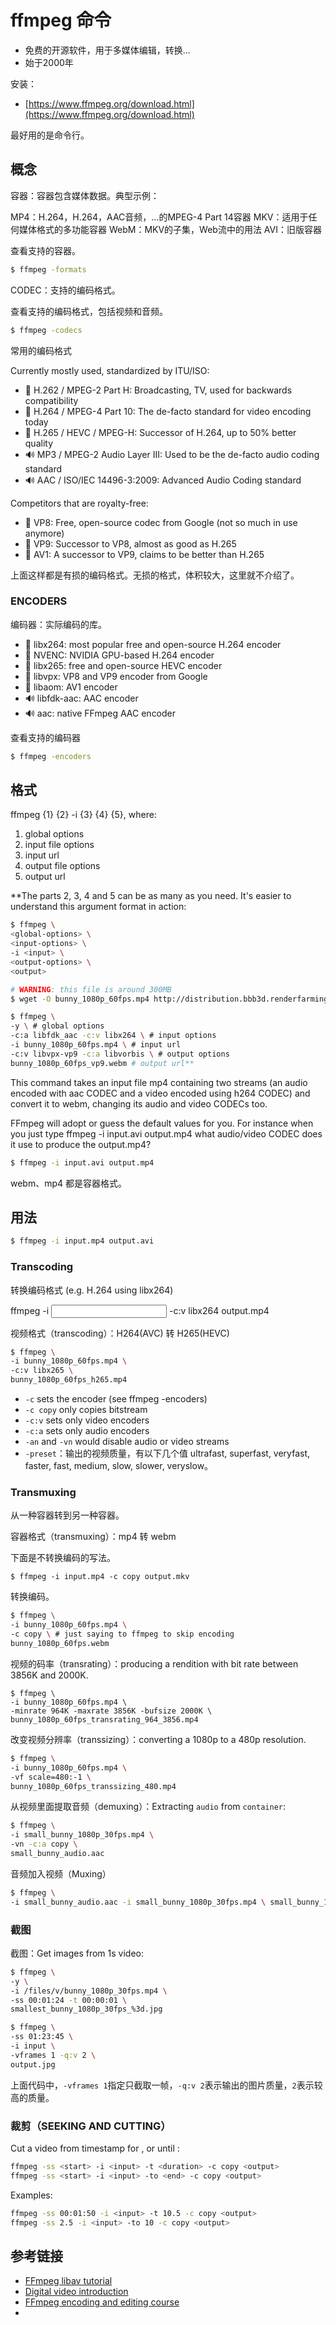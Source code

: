 # ffmpeg 命令

-   免费的开源软件，用于多媒体编辑，转换...
-   始于2000年

安装：

- [https://www.ffmpeg.org/download.html](https://www.ffmpeg.org/download.html)

最好用的是命令行。

## 概念

容器：容器包含媒体数据。典型示例：

MP4：H.264，H.264，AAC音频，…的MPEG-4 Part 14容器
MKV：适用于任何媒体格式的多功能容器
WebM：MKV的子集，Web流中的用法
AVI：旧版容器

查看支持的容器。

```bash
$ ffmpeg -formats
```

CODEC：支持的编码格式。

查看支持的编码格式，包括视频和音频。

```bash
$ ffmpeg -codecs
```

常用的编码格式

Currently mostly used, standardized by ITU/ISO:

- 🎥 H.262 / MPEG-2 Part H: Broadcasting, TV, used for backwards compatibility
- 🎥 H.264 / MPEG-4 Part 10: The de-facto standard for video encoding today
- 🎥 H.265 / HEVC / MPEG-H: Successor of H.264, up to 50% better quality
- 🔊 MP3 / MPEG-2 Audio Layer III: Used to be the de-facto audio coding standard
- 🔊 AAC / ISO/IEC 14496-3:2009: Advanced Audio Coding standard

Competitors that are royalty-free:

- 🎥 VP8: Free, open-source codec from Google (not so much in use anymore)
- 🎥 VP9: Successor to VP8, almost as good as H.265
- 🎥 AV1: A successor to VP9, claims to be better than H.265

上面这样都是有损的编码格式。无损的格式，体积较大，这里就不介绍了。

### ENCODERS

编码器：实际编码的库。

- 🎥 libx264: most popular free and open-source H.264 encoder
- 🎥 NVENC: NVIDIA GPU-based H.264 encoder
- 🎥 libx265: free and open-source HEVC encoder
- 🎥 libvpx: VP8 and VP9 encoder from Google
- 🎥 libaom: AV1 encoder
- 🔊 libfdk-aac: AAC encoder
- 🔊 aac: native FFmpeg AAC encoder

查看支持的编码器

```bash
$ ffmpeg -encoders
```

## 格式

ffmpeg {1} {2} -i {3} {4} {5}, where:

1. global options
2. input file options
3. input url
4. output file options
5. output url

**The parts 2, 3, 4 and 5 can be as many as you need. It's easier to understand this argument format in action:

```bash
$ ffmpeg \
<global-options> \
<input-options> \
-i <input> \
<output-options> \
<output>
```

```bash
# WARNING: this file is around 300MB
$ wget -O bunny_1080p_60fps.mp4 http://distribution.bbb3d.renderfarming.net/video/mp4/bbb_sunflower_1080p_60fps_normal.mp4

$ ffmpeg \
-y \ # global options
-c:a libfdk_aac -c:v libx264 \ # input options
-i bunny_1080p_60fps.mp4 \ # input url
-c:v libvpx-vp9 -c:a libvorbis \ # output options
bunny_1080p_60fps_vp9.webm # output url**
```

This command takes an input file mp4 containing two streams (an audio encoded with aac CODEC and a video encoded using h264 CODEC) and convert it to webm, changing its audio and video CODECs too.

FFmpeg will adopt or guess the default values for you. For instance when you just type ffmpeg -i input.avi output.mp4 what audio/video CODEC does it use to produce the output.mp4?

```bash
$ ffmpeg -i input.avi output.mp4
```

webm、mp4 都是容器格式。

## 用法

```bash
$ ffmpeg -i input.mp4 output.avi
```

### Transcoding

转换编码格式  (e.g. H.264 using libx264)

ffmpeg -i <input> -c:v libx264 output.mp4

视频格式（transcoding）：H264(AVC) 转 H265(HEVC)

```bash
$ ffmpeg \
-i bunny_1080p_60fps.mp4 \
-c:v libx265 \
bunny_1080p_60fps_h265.mp4
```

- `-c` sets the encoder (see ffmpeg -encoders)
- `-c copy` only copies bitstream
- `-c:v` sets only video encoders
- `-c:a` sets only audio encoders
- `-an` and `-vn` would disable audio or video streams
- `-preset`：输出的视频质量，有以下几个值 ultrafast, superfast, veryfast, faster, fast, medium, slow, slower, veryslow。

### Transmuxing

从一种容器转到另一种容器。

容器格式（transmuxing）：mp4 转 webm

下面是不转换编码的写法。

```
$ ffmpeg -i input.mp4 -c copy output.mkv
```

转换编码。

```bash
$ ffmpeg \
-i bunny_1080p_60fps.mp4 \
-c copy \ # just saying to ffmpeg to skip encoding
bunny_1080p_60fps.webm
```

视频的码率（transrating）：producing a rendition with bit rate between 3856K and 2000K.

```
$ ffmpeg \
-i bunny_1080p_60fps.mp4 \
-minrate 964K -maxrate 3856K -bufsize 2000K \
bunny_1080p_60fps_transrating_964_3856.mp4
```

改变视频分辨率（transsizing）：converting a 1080p to a 480p resolution.

```bash
$ ffmpeg \
-i bunny_1080p_60fps.mp4 \
-vf scale=480:-1 \
bunny_1080p_60fps_transsizing_480.mp4
```

从视频里面提取音频（demuxing）：Extracting  `audio`  from  `container`:

```bash
$ ffmpeg \
-i small_bunny_1080p_30fps.mp4 \
-vn -c:a copy \
small_bunny_audio.aac
```

音频加入视频（Muxing）

```bash
$ ffmpeg \
-i small_bunny_audio.aac -i small_bunny_1080p_30fps.mp4 \ small_bunny_1080p_30fps_muxed.mp4
```

### 截图

截图：Get images from 1s video:

```bash
$ ffmpeg \
-y \
-i /files/v/bunny_1080p_30fps.mp4 \
-ss 00:01:24 -t 00:00:01 \
smallest_bunny_1080p_30fps_%3d.jpg

$ ffmpeg \
-ss 01:23:45 \
-i input \
-vframes 1 -q:v 2 \
output.jpg
```

上面代码中，`-vframes 1`指定只截取一帧，`-q:v 2`表示输出的图片质量，`2`表示较高的质量。

### 裁剪（SEEKING AND CUTTING）

Cut a video from timestamp <start> for <duration>, or until <end>:

```bash
ffmpeg -ss <start> -i <input> -t <duration> -c copy <output>
ffmpeg -ss <start> -i <input> -to <end> -c copy <output>
```

Examples:

```bash
ffmpeg -ss 00:01:50 -i <input> -t 10.5 -c copy <output>
ffmpeg -ss 2.5 -i <input> -to 10 -c copy <output>
```

## 参考链接

- [FFmpeg libav tutorial](https://github.com/leandromoreira/ffmpeg-libav-tutorial#chapter-3---transcoding)
- [Digital video introduction](https://github.com/leandromoreira/digital_video_introduction/blob/master/encoding_pratical_examples.md#split-and-merge-smoothly)
- [FFmpeg encoding and editing course](http://slhck.info/ffmpeg-encoding-course/)
- 
